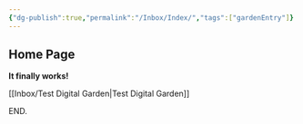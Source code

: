```yaml
---
{"dg-publish":true,"permalink":"/Inbox/Index/","tags":["gardenEntry"]}
---
```


## Home Page

**It finally works!**

[[Inbox/Test Digital Garden\|Test Digital Garden]]

END.